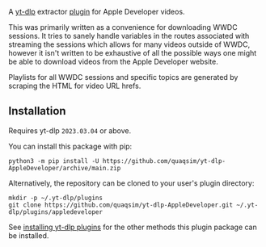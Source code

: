 A [yt-dlp](https://github.com/yt-dlp/yt-dlp) extractor [plugin](https://github.com/yt-dlp/yt-dlp#plugins) for Apple Developer videos.

This was primarily written as a convenience for downloading WWDC sessions. It tries to sanely handle variables in the routes associated
with streaming the sessions which allows for many videos outside of WWDC, however it isn't written to be exhaustive of all the possible
ways one might be able to download videos from the Apple Developer website.

Playlists for all WWDC sessions and specific topics are generated by scraping the HTML for video URL hrefs.

## Installation

Requires yt-dlp `2023.03.04` or above.

You can install this package with pip:
```
python3 -m pip install -U https://github.com/quaqsim/yt-dlp-AppleDeveloper/archive/main.zip
```

Alternatively, the repository can be cloned to your user's plugin directory:
```
mkdir -p ~/.yt-dlp/plugins
git clone https://github.com/quaqsim/yt-dlp-AppleDeveloper.git ~/.yt-dlp/plugins/appledeveloper
```

See [installing yt-dlp plugins](https://github.com/yt-dlp/yt-dlp#installing-plugins) for the other methods this plugin package can be installed.
